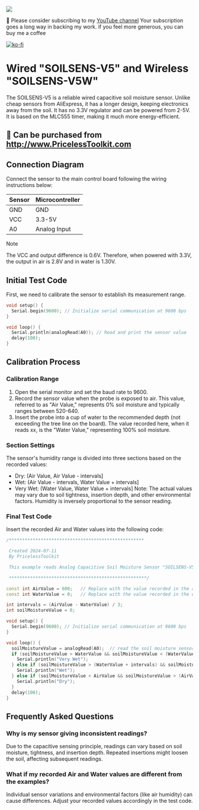 <img src="https://raw.githubusercontent.com/PricelessToolkit/SOILSENS-V5/main/img/banner.jpg"/>

🤗 Please consider subscribing to my [YouTube channel](https://www.youtube.com/@PricelessToolkit/videos) Your subscription goes a long way in backing my work. if you feel more generous, you can buy me a coffee


[![ko-fi](https://ko-fi.com/img/githubbutton_sm.svg)](https://ko-fi.com/U6U2QLAF8)

# Wired "SOILSENS-V5" and Wireless "SOILSENS-V5W"

The SOILSENS-V5 is a reliable wired capacitive soil moisture sensor. Unlike cheap sensors from AliExpress, it has a longer design, keeping electronics away from the soil. It has no 3.3V regulator and can be powered from 2-5V. It is based on the MLC555 timer, making it much more energy-efficient. 


## 🛒 Can be purchased from http://www.PricelessToolkit.com

## Connection Diagram

Connect the sensor to the main control board following the wiring instructions below:

| Sensor | Microcontreller |
|--------|-----------------|
|  GND   |   GND           |
|  VCC   |   3.3-5V        |
|  A0    |   Analog Input  |

> [!NOTE]
> The VCC and output difference is 0.6V. Therefore, when powered with 3.3V, the output in air is 2.8V and in water is 1.30V.

## Initial Test Code

First, we need to calibrate the sensor to establish its measurement range.

```cpp
void setup() {
  Serial.begin(9600); // Initialize serial communication at 9600 bps
}

void loop() {
  Serial.println(analogRead(A0)); // Read and print the sensor value
  delay(100);
}
```

## Calibration Process
### Calibration Range
1. Open the serial monitor and set the baud rate to 9600.
2. Record the sensor value when the probe is exposed to air. This value, referred to as "Air Value," represents 0% soil moisture and typically ranges between 520-640.
3. Insert the probe into a cup of water to the recommended depth (not exceeding the tree line on the board). The value recorded here, when it reads xx, is the "Water Value," representing 100% soil moisture.

### Section Settings
The sensor's humidity range is divided into three sections based on the recorded values:

- Dry: (Air Value, Air Value - intervals]
- Wet: (Air Value - intervals, Water Value + intervals]
- Very Wet: (Water Value, Water Value + intervals]
Note: The actual values may vary due to soil tightness, insertion depth, and other environmental factors. Humidity is inversely proportional to the sensor reading.

### Final Test Code
Insert the recorded Air and Water values into the following code:


```cpp
/***************************************************

 Created 2024-07-11
 By PricelessToolkit

 This example reads Analog Capacitive Soil Moisture Sensor "SOILSENS-V5".

 ****************************************************/

const int AirValue = 600;   // Replace with the value recorded in the air
const int WaterValue = 0;   // Replace with the value recorded in the water

int intervals = (AirValue - WaterValue) / 3;
int soilMoistureValue = 0;

void setup() {
  Serial.begin(9600); // Initialize serial communication at 9600 bps
}

void loop() {
  soilMoistureValue = analogRead(A0);  // read the soil moisture sensor
  if (soilMoistureValue > WaterValue && soilMoistureValue < (WaterValue + intervals)) {
    Serial.println("Very Wet");
  } else if (soilMoistureValue > (WaterValue + intervals) && soilMoistureValue < (AirValue - intervals)) {
    Serial.println("Wet");
  } else if (soilMoistureValue < AirValue && soilMoistureValue > (AirValue - intervals)) {
    Serial.println("Dry");
  }
  delay(100);
}

```

## Frequently Asked Questions
### Why is my sensor giving inconsistent readings?
Due to the capacitive sensing principle, readings can vary based on soil moisture, tightness, and insertion depth. Repeated insertions might loosen the soil, affecting subsequent readings.

### What if my recorded Air and Water values are different from the examples?
Individual sensor variations and environmental factors (like air humidity) can cause differences. Adjust your recorded values accordingly in the test code.
